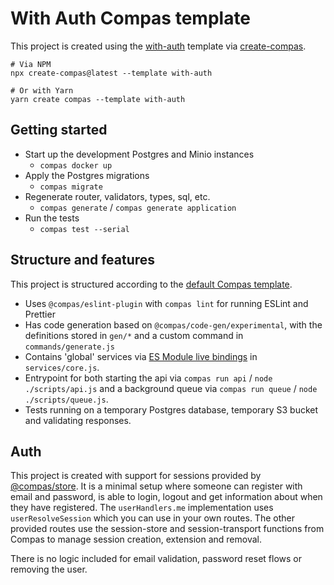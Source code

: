 # With Auth Compas template

This project is created using the
[with-auth](https://github.com/compasjs/compas/tree/main/examples/with-auth)
template via [create-compas](https://www.npmjs.com/package/create-compas).

```shell
# Via NPM
npx create-compas@latest --template with-auth

# Or with Yarn
yarn create compas --template with-auth
```

## Getting started

- Start up the development Postgres and Minio instances
  - `compas docker up`
- Apply the Postgres migrations
  - `compas migrate`
- Regenerate router, validators, types, sql, etc.
  - `compas generate` / `compas generate application`
- Run the tests
  - `compas test --serial`

## Structure and features

This project is structured according to the
[default Compas template](https://github.com/compasjs/compas/tree/main/examples/default).

- Uses `@compas/eslint-plugin` with `compas lint` for running ESLint and
  Prettier
- Has code generation based on `@compas/code-gen/experimental`, with the
  definitions stored in `gen/*` and a custom command in `commands/generate.js`
- Contains 'global' services via
  [ES Module live bindings](https://stackoverflow.com/a/57552682) in
  `services/core.js`.
- Entrypoint for both starting the api via `compas run api` /
  `node ./scripts/api.js` and a background queue via `compas run queue` /
  `node ./scripts/queue.js`.
- Tests running on a temporary Postgres database, temporary S3 bucket and
  validating responses.

## Auth

This project is created with support for sessions provided by
[@compas/store](https://compasjs.com/features/session-handling.html). It is a
minimal setup where someone can register with email and password, is able to
login, logout and get information about when they have registered. The
`userHandlers.me` implementation uses `userResolveSession` which you can use in
your own routes. The other provided routes use the session-store and
session-transport functions from Compas to manage session creation, extension
and removal.

There is no logic included for email validation, password reset flows or
removing the user.
